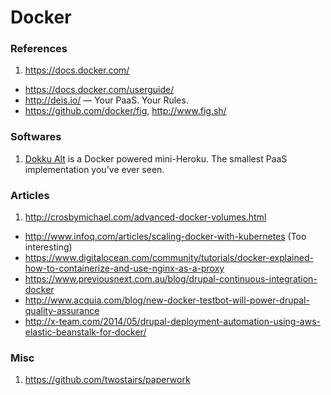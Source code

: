 Docker
====

### References

1. https://docs.docker.com/
- https://docs.docker.com/userguide/
- http://deis.io/ — Your PaaS. Your Rules.
- https://github.com/docker/fig, http://www.fig.sh/

### Softwares

1. [Dokku Alt](https://dokku-alt.github.io) is a Docker powered mini-Heroku. The smallest PaaS implementation you've ever seen.

### Articles

1. http://crosbymichael.com/advanced-docker-volumes.html
- http://www.infoq.com/articles/scaling-docker-with-kubernetes (Too interesting)
- https://www.digitalocean.com/community/tutorials/docker-explained-how-to-containerize-and-use-nginx-as-a-proxy
- https://www.previousnext.com.au/blog/drupal-continuous-integration-docker
- http://www.acquia.com/blog/new-docker-testbot-will-power-drupal-quality-assurance
- http://x-team.com/2014/05/drupal-deployment-automation-using-aws-elastic-beanstalk-for-docker/

### Misc

1. https://github.com/twostairs/paperwork
